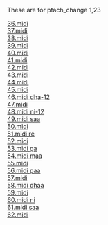 These are for ptach_change 1,23<BR>
<P>
<A HREF=36.midi>36.midi</A><BR>
<A HREF=37.midi>37.midi</A><BR>
<A HREF=38.midi>38.midi</A><BR>
<A HREF=39.midi>39.midi</A><BR>
<A HREF=40.midi>40.midi</A><BR>
<A HREF=41.midi>41.midi</A><BR>
<A HREF=42.midi>42.midi</A><BR>
<A HREF=43.midi>43.midi</A><BR>
<A HREF=44.midi>44.midi</A><BR>
<A HREF=45.midi>45.midi</A><BR>
<A HREF=46.midi>46.midi dha-12</A><BR>
<A HREF=47.midi>47.midi</A><BR>
<A HREF=48.midi>48.midi ni-12</A><BR>
<A HREF=49.midi>49.midi saa</A><BR>
<A HREF=50.midi>50.midi</A><BR>
<A HREF=51.midi>51.midi re</A><BR>
<A HREF=52.midi>52.midi</A><BR>
<A HREF=53.midi>53.midi ga</A><BR>
<A HREF=54.midi>54.midi maa</A><BR>
<A HREF=55.midi>55.midi</A><BR>
<A HREF=56.midi>56.midi paa</A><BR>
<A HREF=57.midi>57.midi</A><BR>
<A HREF=58.midi>58.midi dhaa</A><BR>
<A HREF=59.midi>59.midi</A><BR>
<A HREF=60.midi>60.midi ni</A><BR>
<A HREF=61.midi>61.midi saa</A><BR>
<A HREF=62.midi>62.midi</A><BR>
<P>

